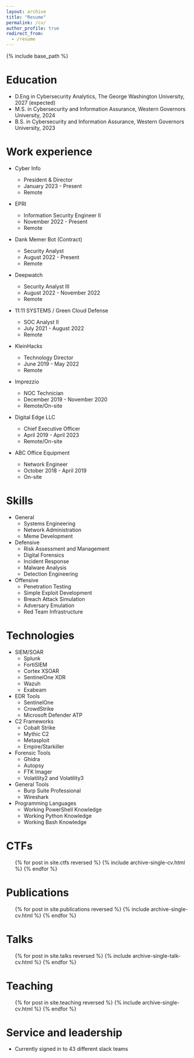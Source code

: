 ```yaml
---
layout: archive
title: "Resume"
permalink: /cv/
author_profile: true
redirect_from:
  - /resume
---
```


{% include base_path %}

Education
======
* D.Eng in Cybersecurity Analytics, The George Washington University, 2027 (expected)
* M.S. in Cybersecurity and Information Assurance, Western Governors University, 2024
* B.S. in Cybersecurity and Information Assurance, Western Governors University, 2023

Work experience
======
* Cyber Info
  * President & Director
  * January 2023 - Present
  * Remote
    
* EPRI
  * Information Security Engineer II
  * November 2022 - Present
  * Remote

* Dank Memer Bot (Contract)
  * Security Analyst
  * August 2022 - Present
  * Remote

* Deepwatch
  * Security Analyst III
  * August 2022 - November 2022
  * Remote
    
* 11:11 SYSTEMS / Green Cloud Defense
  * SOC Analyst II
  * July 2021 - August 2022
  * Remote

* KleinHacks
  * Technology Director
  * June 2019 - May 2022
  * Remote

* Imprezzio
  * NOC Technician
  * December 2019 - November 2020
  * Remote/On-site
 
* Digital Edge LLC
  * Chief Executive Officer
  * April 2019 - April 2023
  * Remote/On-site
 
* ABC Office Equipment
  * Network Engineer
  * October 2018 - April 2019
  * On-site
  
Skills
======
* General
  * Systems Engineering
  * Network Administration
  * Meme Development
* Defensive
  * Risk Assessment and Management
  * Digital Forensics
  * Incident Response
  * Malware Analysis
  * Detection Engineering
* Offensive
  * Penetration Testing
  * Simple Exploit Development
  * Breach Attack Simulation
  * Adversary Emulation
  * Red Team Infrastructure

Technologies
======
* SIEM/SOAR
  * Splunk
  * FortiSIEM
  * Cortex XSOAR
  * SentinelOne XDR
  * Wazuh
  * Exabeam
* EDR Tools
  * SentinelOne
  * CrowdStrike
  * Microsoft Defender ATP
* C2 Frameworks
  * Cobalt Strike
  * Mythic C2
  * Metasploit
  * Empire/Starkiller
* Forensic Tools
  * Ghidra
  * Autopsy
  * FTK Imager
  * Volatility2 and Volatility3
* General Tools
  * Burp Suite Professional
  * Wireshark
* Programming Languages
  * Working PowerShell Knowledge
  * Working Python Knowledge
  * Working Bash Knowledge

CTFs
======
  <ul>{% for post in site.ctfs reversed %}
    {% include archive-single-cv.html %}
  {% endfor %}</ul>

Publications
======
  <ul>{% for post in site.publications reversed %}
    {% include archive-single-cv.html %}
  {% endfor %}</ul>
  
Talks
======
  <ul>{% for post in site.talks reversed %}
    {% include archive-single-talk-cv.html  %}
  {% endfor %}</ul>
  
Teaching
======
  <ul>{% for post in site.teaching reversed %}
    {% include archive-single-cv.html %}
  {% endfor %}</ul>
  
Service and leadership
======
* Currently signed in to 43 different slack teams
